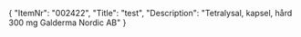 {
  "ItemNr": "002422",
  "Title": "test",
  "Description": "Tetralysal, kapsel, hård 300 mg Galderma Nordic AB"
}